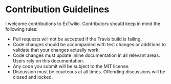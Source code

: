 # Contribution Guidelines

I welcome contributions to ExTwilio. Contributors should keep in mind the following rules:

- Pull requests will not be accepted if the Travis build is failing.
- Code changes should be accompanied with test changes or additions to validate that your changes actually work.
- Code changes must update inline documentation in all relevant areas. Users rely on this documentation.
- Any code you submit will be subject to the MIT license.
- Discussion must be courteous at all times. Offending discussions will be closed and locked.
